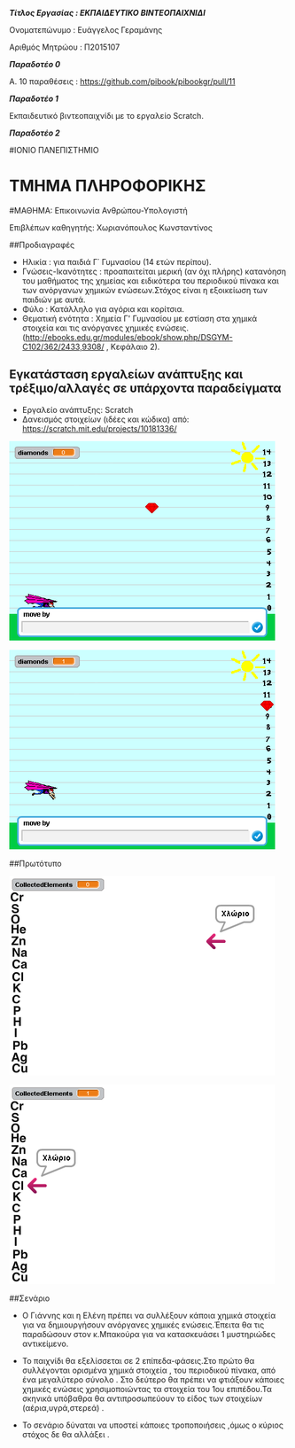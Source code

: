 
***Τίτλος Εργασίας : ΕΚΠΑΙΔΕΥΤΙΚΟ ΒΙΝΤΕΟΠΑΙΧΝΙΔΙ***

Ονοματεπώνυμο : Ευάγγελος Γεραμάνης 

Αριθμός Μητρώου : Π2015107


***Παραδοτέο 0***

A. 10 παραθέσεις : https://github.com/pibook/pibookgr/pull/11
 

***Παραδοτέο 1***

Εκπαιδευτικό βιντεοπαιχνίδι με το εργαλείο Scratch.

***Παραδοτέο 2***

#ΙΟΝΙΟ ΠΑΝΕΠΙΣΤΗΜΙΟ 
# ΤΜΗΜΑ  ΠΛΗΡΟΦΟΡΙΚΗΣ 
#ΜΑΘΗΜΑ: Επικοινωνία  Ανθρώπου-Υπολογιστή 
 
Επιβλέπων καθηγητής: Χωριανόπουλος Κωνσταντίνος 



##Προδιαγραφές


* Ηλικία : για παιδιά Γ΄ Γυμνασίου  (14 ετών περίπου).
* Γνώσεις-Ικανότητες : προαπαιτείται μερική (αν όχι πλήρης) κατανόηση του μαθήματος της χημείας και ειδικότερα του περιοδικού πίνακα
και των ανόργανων χημικών ενώσεων.Στόχος είναι η εξοικείωση των παιδιών με αυτά.
* Φύλο : Κατάλληλο για αγόρια και κορίτσια.
* Θεματική ενότητα : Χημεία Γ' Γυμνασίου με εστίαση στα χημικά στοιχεία και τις ανόργανες χημικές ενώσεις.(http://ebooks.edu.gr/modules/ebook/show.php/DSGYM-C102/362/2433,9308/ , Κεφάλαιο 2).



## Εγκατάσταση εργαλείων ανάπτυξης και τρέξιμο/αλλαγές σε υπάρχοντα παραδείγματα

*	Εργαλείο ανάπτυξης: Scratch
* Δανεισμός στοιχείων (ιδέες και κώδικα) από:  https://scratch.mit.edu/projects/10181336/ 


![Gem Game](stage2.png)

![Gem Game](stage3.png)         


##Πρωτότυπο

![Prototype1](stage.png)

![Prototype2](stage1.png)


##Σενάριο 

* Ο Γιάννης και η Ελένη πρέπει να συλλέξουν κάποια χημικά στοιχεία για να δημιουργήσουν  ανόργανες χημικές ενώσεις.Έπειτα θα τις παραδώσουν στον κ.Μπακούρα για να κατασκευάσει 1 μυστηριώδες αντικείμενο.

* Το παιχνίδι θα εξελίσσεται σε 2 επίπεδα-φάσεις.Στο πρώτο θα συλλέγονται  ορισμένα χημικά στοιχεία , του περιοδικού πίνακα, από ένα μεγαλύτερο σύνολο . Στο δεύτερο θα πρέπει να φτιάξουν κάποιες χημικές ενώσεις χρησιμοποιώντας τα στοιχεία του 1ου επιπέδου.Τα σκηνικά υπόβαθρα θα αντιπροσωπεύουν το είδος των στοιχείων (αέρια,υγρά,στερεά) .

* Το σενάριο δύναται να υποστεί κάποιες τροποποιήσεις ,όμως ο κύριος στόχος δε θα αλλάξει .

